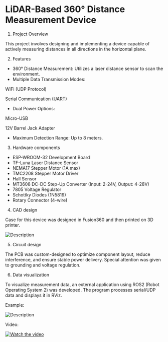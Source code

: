 # LiDAR-Based 360° Distance Measurement Device

1. Project Overview

This project involves designing and implementing a device capable of actively measuring distances in all directions in the horizontal plane. 

2. Features
- 360° Distance Measurement: Utilizes a laser distance sensor to scan the environment.
- Multiple Data Transmission Modes:

WiFi (UDP Protocol)

Serial Communication (UART)

- Dual Power Options:

Micro-USB

12V Barrel Jack Adapter

- Maximum Detection Range: Up to 8 meters.

3. Hardware components
- ESP-WROOM-32 Development Board
- TF-Luna Laser Distance Sensor
- NEMA17 Stepper Motor (1A max)
- TMC2208 Stepper Motor Driver
- Hall Sensor
- MT3608 DC-DC Step-Up Converter (Input: 2-24V, Output: 4-28V)
- 7805 Voltage Regulator
- Schottky Diodes (1N5819)
- Rotary Connector (4-wire)

4. CAD design

Case for this device was designed in Fusion360 and then printed on 3D printer.

![Description](images/overview.jpg)

5. Circuit design

The PCB was custom-designed to optimize component layout, reduce interference, and ensure stable power delivery. 
Special attention was given to grounding and voltage regulation.

6. Data visualization

To visualize measurement data, an external application using ROS2 (Robot Operating System 2) was developed. 
The program processes serial/UDP data and displays it in RViz.

Example:

![Description](images/sample.jpg)

Video:

[![Watch the video](https://img.youtube.com/vi/XMDhlz0U_hY/0.jpg)](https://www.youtube.com/watch?v=XMDhlz0U_hY)

